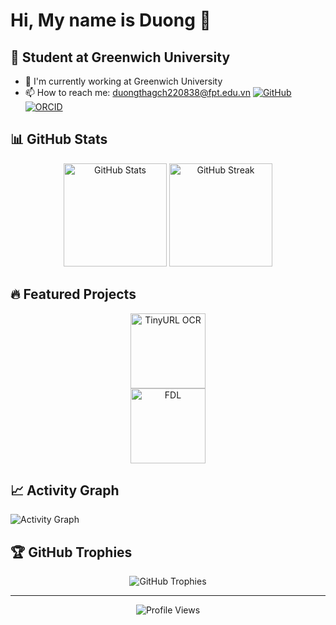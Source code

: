 # Hi, My name is Duong 👋
## 🤖 Student at Greenwich University

- 🔭 I'm currently working at Greenwich University
- 📫 How to reach me: duongthagch220838@fpt.edu.vn
  [![GitHub](https://img.shields.io/badge/GitHub-100000?style=for-the-badge&logo=github&logoColor=white)](https://github.com/undertanker86)
  [![ORCID](https://img.shields.io/badge/ORCID-A6CE39?style=for-the-badge&logo=orcid&logoColor=white)](https://orcid.org/0009-0002-1952-5176)


## 📊 GitHub Stats

<div align="center">
  <img src="https://github-readme-stats.vercel.app/api?username=undertanker86&show_icons=true&theme=tokyonight&hide_border=true&count_private=true" alt="GitHub Stats" height="165">
  <img src="https://github-readme-streak-stats.herokuapp.com/?user=undertanker86&theme=tokyonight&hide_border=true" alt="GitHub Streak" height="165">
</div>

## 🔥 Featured Projects

<div align="center">
  <a href="https://github.com/undertanker86/TinyURL-Using-OCR-Model">
    <img src="https://github-readme-stats.vercel.app/api/pin/?username=undertanker86&repo=TinyURL-Using-OCR-Model&theme=tokyonight&hide_border=true" alt="TinyURL OCR" height="120">
  </a>
</div>
<div align="center">
  <a href="https://github.com/undertanker86/End-to-end-fraud-detection-lab">
    <img src="https://github-readme-stats.vercel.app/api/pin/?username=undertanker86&repo=End-to-end-fraud-detection-lab&theme=tokyonight&hide_border=true" alt="FDL" height="120">
  </a>
</div>


## 📈 Activity Graph

<img src="https://github-readme-activity-graph.vercel.app/graph?username=undertanker86&theme=tokyo-night&hide_border=true&bg_color=0D1117&color=8B949E&line=F85D7F&point=F85D7F" alt="Activity Graph">

## 🏆 GitHub Trophies

<div align="center">
  <img src="https://github-profile-trophy.vercel.app/?username=undertanker86&theme=tokyonight&no-frame=true&row=1&column=6" alt="GitHub Trophies">
</div>

---

<div align="center">
  <img src="https://komarev.com/ghpvc/?username=undertanker86&color=blue&style=flat-square&label=Profile+Views" alt="Profile Views">
</div>
